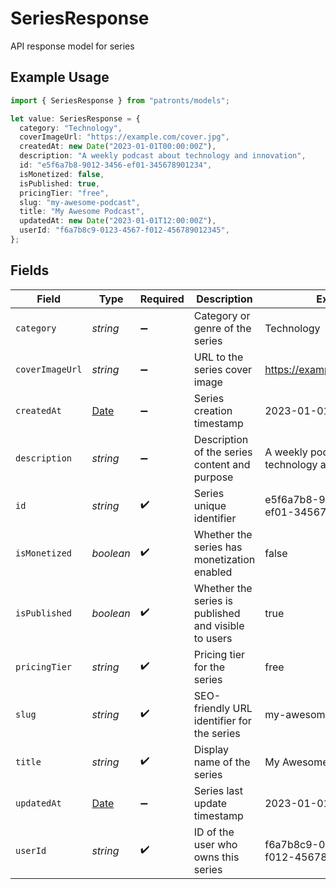 # SeriesResponse

API response model for series

## Example Usage

```typescript
import { SeriesResponse } from "patronts/models";

let value: SeriesResponse = {
  category: "Technology",
  coverImageUrl: "https://example.com/cover.jpg",
  createdAt: new Date("2023-01-01T00:00:00Z"),
  description: "A weekly podcast about technology and innovation",
  id: "e5f6a7b8-9012-3456-ef01-345678901234",
  isMonetized: false,
  isPublished: true,
  pricingTier: "free",
  slug: "my-awesome-podcast",
  title: "My Awesome Podcast",
  updatedAt: new Date("2023-01-01T12:00:00Z"),
  userId: "f6a7b8c9-0123-4567-f012-456789012345",
};
```

## Fields

| Field                                                                                         | Type                                                                                          | Required                                                                                      | Description                                                                                   | Example                                                                                       |
| --------------------------------------------------------------------------------------------- | --------------------------------------------------------------------------------------------- | --------------------------------------------------------------------------------------------- | --------------------------------------------------------------------------------------------- | --------------------------------------------------------------------------------------------- |
| `category`                                                                                    | *string*                                                                                      | :heavy_minus_sign:                                                                            | Category or genre of the series                                                               | Technology                                                                                    |
| `coverImageUrl`                                                                               | *string*                                                                                      | :heavy_minus_sign:                                                                            | URL to the series cover image                                                                 | https://example.com/cover.jpg                                                                 |
| `createdAt`                                                                                   | [Date](https://developer.mozilla.org/en-US/docs/Web/JavaScript/Reference/Global_Objects/Date) | :heavy_minus_sign:                                                                            | Series creation timestamp                                                                     | 2023-01-01T00:00:00Z                                                                          |
| `description`                                                                                 | *string*                                                                                      | :heavy_minus_sign:                                                                            | Description of the series content and purpose                                                 | A weekly podcast about technology and innovation                                              |
| `id`                                                                                          | *string*                                                                                      | :heavy_check_mark:                                                                            | Series unique identifier                                                                      | e5f6a7b8-9012-3456-ef01-345678901234                                                          |
| `isMonetized`                                                                                 | *boolean*                                                                                     | :heavy_check_mark:                                                                            | Whether the series has monetization enabled                                                   | false                                                                                         |
| `isPublished`                                                                                 | *boolean*                                                                                     | :heavy_check_mark:                                                                            | Whether the series is published and visible to users                                          | true                                                                                          |
| `pricingTier`                                                                                 | *string*                                                                                      | :heavy_check_mark:                                                                            | Pricing tier for the series                                                                   | free                                                                                          |
| `slug`                                                                                        | *string*                                                                                      | :heavy_check_mark:                                                                            | SEO-friendly URL identifier for the series                                                    | my-awesome-podcast                                                                            |
| `title`                                                                                       | *string*                                                                                      | :heavy_check_mark:                                                                            | Display name of the series                                                                    | My Awesome Podcast                                                                            |
| `updatedAt`                                                                                   | [Date](https://developer.mozilla.org/en-US/docs/Web/JavaScript/Reference/Global_Objects/Date) | :heavy_minus_sign:                                                                            | Series last update timestamp                                                                  | 2023-01-01T12:00:00Z                                                                          |
| `userId`                                                                                      | *string*                                                                                      | :heavy_check_mark:                                                                            | ID of the user who owns this series                                                           | f6a7b8c9-0123-4567-f012-456789012345                                                          |